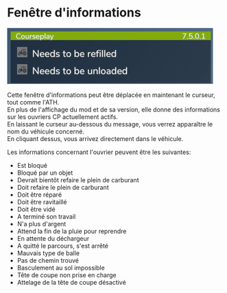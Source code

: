 # Fenêtre d'informations
![Image](../assets/images/infopanel_0_0_480_130.png)

  
Cette fenêtre d'informations peut être déplacée en maintenant le curseur, tout comme l'ATH.  
En plus de l'affichage du mod et de sa version, elle donne des informations sur les ouvriers CP actuellement actifs.  
En laissant le curseur au-dessous du message, vous verrez apparaître le nom du véhicule concerné.  
En cliquant dessus, vous arrivez directement dans le véhicule.  


  
Les informations concernant l'ouvrier peuvent être les suivantes:  

- Est bloqué  
- Bloqué par un objet  
- Devrait bientôt refaire le plein de carburant  
- Doit refaire le plein de carburant  
- Doit être réparé  
- Doit être ravitaillé  
- Doit être vidé  
- A terminé son travail  
- N'a plus d'argent  
- Attend la fin de la pluie pour reprendre  
- En attente du déchargeur   
- A quitté le parcours, s'est arrêté   
- Mauvais type de balle   
- Pas de chemin trouvé   
- Basculement au sol impossible   
- Tête de coupe non prise en charge   
- Attelage de la tête de coupe désactivé  


